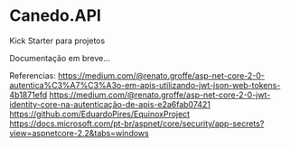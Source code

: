 # Canedo.API
Kick Starter para projetos

Documentação em breve...


Referencias:
https://medium.com/@renato.groffe/asp-net-core-2-0-autentica%C3%A7%C3%A3o-em-apis-utilizando-jwt-json-web-tokens-4b1871efd
https://medium.com/@renato.groffe/asp-net-core-2-0-jwt-identity-core-na-autenticação-de-apis-e2a6fab07421
https://github.com/EduardoPires/EquinoxProject
https://docs.microsoft.com/pt-br/aspnet/core/security/app-secrets?view=aspnetcore-2.2&tabs=windows
